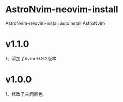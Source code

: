 # AstroNvim-neovim-install
AstroNvim-neovim-install autoinstall AstroNvim

# v1.1.0
1、添加了nvim-0.9.2版本

# v1.0.0
1、修改了主题颜色
